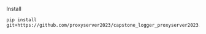 Install

```
pip install git+https://github.com/proxyserver2023/capstone_logger_proxyserver2023.git
```
